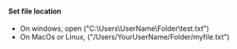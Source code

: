 #### Set file location
  * On windows, open ("C:\\Users\\UserName\\Folder\\test.txt")
  * On MacOs or Linux, ("/Users/YourUserName/Folder/myfile.txt")
